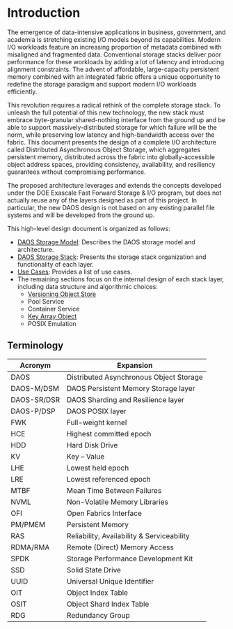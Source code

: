 # Introduction

The emergence of data-intensive applications in business, government, and academia is stretching existing I/O models beyond its capabilities. Modern I/O workloads feature an increasing proportion of metadata combined with misaligned and fragmented data. Conventional storage stacks deliver poor performance for these workloads by adding a lot of latency and introducing alignment constraints. The advent of affordable, large-capacity persistent memory combined with an integrated fabric offers a unique opportunity to redefine the storage paradigm and support modern I/O workloads efficiently.

This revolution requires a radical rethink of the complete storage stack. To unleash the full potential of this new technology, the new stack must embrace byte-granular shared-nothing interface from the ground up and be able to support massively-distributed storage for which failure will be the norm, while preserving low latency and high-bandwidth access over the fabric. This document presents the design of a complete I/O architecture called Distributed Asynchronous Object Storage, which aggregates persistent memory, distributed across the fabric into globally-accessible object address spaces, providing consistency, availability, and resiliency guarantees without compromising performance.

The proposed architecture leverages and extends the concepts developed under the DOE Exascale Fast Forward Storage & I/O program, but does not actually reuse any of the layers designed as part of this project. In particular, the new DAOS design is not based on any existing parallel file systems and will be developed from the ground up.

This high-level design document is organized as follows:

- <a href="../src/client/model.md">DAOS Storage Model</a>: Describes the DAOS storage model and architecture. 
- <a href="../src/client/layering.md">DAOS Storage Stack</a>: Presents the storage stack organization and functionality of each layer. 
- <a href="use_cases.md">Use Cases</a>: Provides a list of use cases.
- The remaining sections focus on the internal design of each stack layer, including data structure and algorithmic choices:
   - <a href="../src/vos/vos.md">Versioning Object Store</a>
   - Pool Service
   - Container Service
   - <a href="../src/object/key_array_object.md">Key Array Object</a>
   - POSIX Emulation

## Terminology

	
	
	
	
	
|Acronym|Expansion |
|---|---|
|DAOS| Distributed Asynchronous Object Storage |
|DAOS-M/DSM|DAOS Persistent Memory Storage layer  |
|DAOS-SR/DSR| DAOS Sharding and Resilience layer |
|DAOS-P/DSP|DAOS POSIX layer
|FWK|Full-weight kernel|	
|HCE|Highest committed epoch|
|HDD|Hard Disk Drive|
|KV|Key – Value|
|LHE|Lowest held epoch|
|LRE|Lowest referenced epoch|
|MTBF|Mean Time Between Failures|
|NVML|Non-Volatile Memory Libraries|
|OFI|Open Fabrics Interface|
|PM/PMEM|Persistent Memory|
|RAS|Reliability, Availability & Serviceability|
|RDMA/RMA	|Remote (Direct) Memory Access|
|SPDK|Storage Performance Development Kit|
|SSD|Solid State Drive|
|UUID|Universal Unique Identifier|
|OIT|Object Index Table|
|OSIT|Object Shard Index Table|
|RDG|Redundancy Group|
